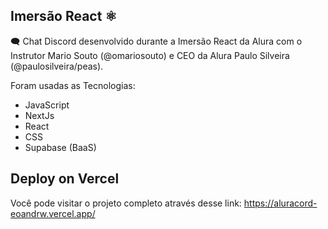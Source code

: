 ## Imersão React ⚛️  
🗨️ Chat Discord desenvolvido durante a Imersão React da Alura com o Instrutor Mario Souto (@omariosouto) e CEO da Alura Paulo Silveira (@paulosilveira/peas).

Foram usadas as Tecnologias:
- JavaScript
- NextJs
- React
- CSS 
- Supabase (BaaS)

## Deploy on Vercel

Você pode visitar o projeto completo através desse link: 
https://aluracord-eoandrw.vercel.app/
